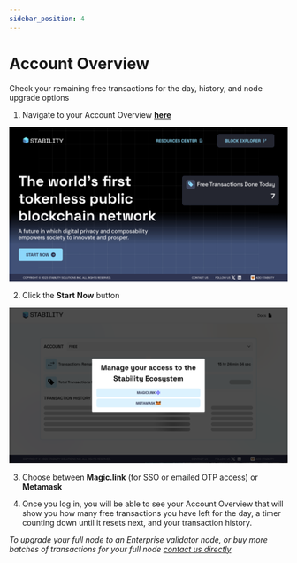 ```yaml
---
sidebar_position: 4
---
```


# Account Overview
Check your remaining free transactions for the day, history, and node upgrade options

1. Navigate to your Account Overview **[here](https://account.stabilityprotocol.com)**
  
![Account Overview](../../static/img/stability-portal.jpg)  
  
2. Click the **Start Now** button  
  
![Account Overview Authentication](../../static/img/stability-portal-auth.jpg)  

3. Choose between **Magic.link** (for SSO or emailed OTP access) or **Metamask** 

4. Once you log in, you will be able to see your Account Overview that will show you how many free transactions you have left for the day, a timer counting down until it resets next, and your transaction history.
  
_To upgrade your full node to an Enterprise validator node, or buy more batches of transactions for your full node [contact us directly](../resources/contact.md)_
  